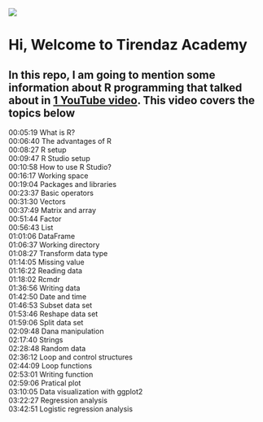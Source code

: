![](https://upload.wikimedia.org/wikipedia/commons/thumb/1/1b/R_logo.svg/800px-R_logo.svg.png)

# Hi, Welcome to Tirendaz Academy

## In this repo, I am going to mention some information about R programming that talked about in [1 YouTube video](https://youtube.com/tirendazakademi). This video covers the topics below

00:05:19 What is R? <br>
00:06:40 The advantages of R <br>
00:08:27 R setup <br>
00:09:47 R Studio setup <br>
00:10:58 How to use R Studio? <br>
00:16:17 Working space <br>
00:19:04 Packages and libraries <br>
00:23:37 Basic operators <br>
00:31:30 Vectors <br>
00:37:49 Matrix and array <br>
00:51:44 Factor <br>
00:56:43 List <br>
01:01:06 DataFrame <br>
01:06:37 Working directory <br>
01:08:27 Transform data type <br>
01:14:05 Missing value <br>
01:16:22 Reading data <br>
01:18:02 Rcmdr  <br>
01:36:56 Writing data <br>
01:42:50 Date and time <br>
01:46:53 Subset data set <br>
01:53:46 Reshape data set <br>
01:59:06 Split data set <br>
02:09:48 Dana manipulation <br>
02:17:40 Strings <br>
02:28:48 Random data <br>
02:36:12 Loop and control structures <br>
02:44:09 Loop functions <br>
02:53:01 Writing function <br>
02:59:06 Pratical plot <br>
03:10:05 Data visualization with ggplot2 <br>
03:22:27 Regression analysis <br>
03:42:51 Logistic regression analysis <br>
